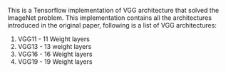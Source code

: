 This is a Tensorflow implementation of VGG architecture that solved the ImageNet problem. 
This implementation contains all the architectures introduced in the original paper, following is a list of VGG architectures:
1. VGG11 - 11 Weight layers
2. VGG13 - 13 weight layers
3. VGG16 - 16 Weight layers
4. VGG19 - 19 Weight layers
